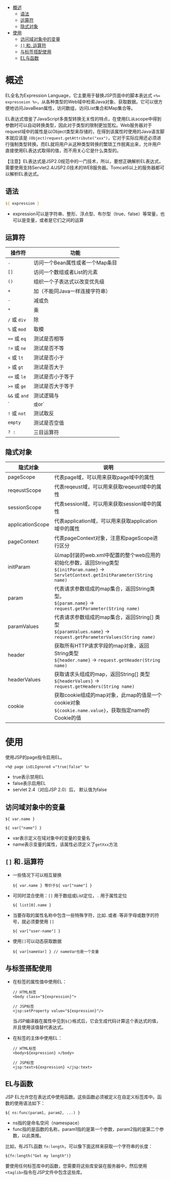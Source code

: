 - [概述](#概述)
    - [语法](#语法)
    - [运算符](#运算符)
    - [隐式对象](#隐式对象)
- [使用](#使用)
    - [访问域对象中的变量](#访问域对象中的变量)
    - [`[]` 和`.`运算符](#-和--运算符)
    - [与标签搭配使用](#与标签搭配使用)
    - [EL与函数](#el与函数)

# 概述

EL全名为Expression Language，它主要用于替换JSP页面中的脚本表达式 `<%= expresseion %>`，从各种类型的Web域中检索Java对象、获取数据。它可以很方便地访问JavaBean属性，访问数组，访问List集合和Map集合等。

EL表达式借鉴了JavaScript多类型转换无关性的特点，在使用EL从scope中得到参数时可以自动转换类型，因此对于类型的限制更加宽松。Web服务器对于request域中的属性是以Object类型来存储的，在得到该属性时使用的Java语言脚本就应该是 `(Object)request.getAttribute("xxx")`，它对于实际应用还必须进行强制类型转换。而EL就将用户从这种类型转换的繁琐工作脱离出来，允许用户直接使用EL表达式取得的值，而不用关心它是什么类型的。

【注意】EL表达式是JSP2.0规范中的一门技术，所以，要想正确解析EL表达式，需要使用支持Servlet2.4/JSP2.0技术的WEB服务器。Tomcat6以上的服务器都可以解析EL表达式。

## 语法

```jsp
${ expression }
```
- expression可以是字符串、整形、浮点型、布尔型（true、false）等常量，也可以是变量，或者是它们之间的运算

## 运算符

| 操作符        | 功能                                |
| ------------- | ----------------------------------- |
| `.`           | 访问一个Bean属性或者一个Map条目 |
| `[]`          | 访问一个数组或者List的元素        |
| `()`          | 组织一个子表达式以改变优先级        |
| `+`           | 加（不能同Java一样连接字符串）    |
| `-`           | 减或负                              |
| `*`           | 乘                                  |
| `/` 或 `div`  | 除                                  |
| `%` 或 `mod`  | 取模                                |
| `==` 或 `eq`  | 测试是否相等                        |
| `!=` 或 `ne`  | 测试是否不等                        |
| `<` 或 `lt`   | 测试是否小于                        |
| `>` 或 `gt`   | 测试是否大于                        |
| `<=` 或 `le`  | 测试是否小于等于                    |
| `>=` 或 `ge`  | 测试是否大于等于                    |
| `&&` 或 `and` | 测试逻辑与                          |
| `|` 或 `or`   | 测试逻辑或                          |
| `!` 或 `not`  | 测试取反                            |
| `empty`       | 测试是否空值                        |
| `? :`         | 三目运算符                          |

## 隐式对象

| 隐式对象         | 说明                                                                                                                                                           |
| ---------------- | -------------------------------------------------------------------------------------------------------------------------------------------------------------- |
| pageScope        | 代表page域，可以用来获取page域中的属性                                                                                                                     |
| reqeustScope     | 代表reqeust域，可以用来获取reqeust域中的属性                                                                                                               |
| sessionScope     | 代表session域，可以用来获取session域中的属性                                                                                                               |
| applicationScope | 代表application域，可以用来获取application域中的属性                                                                                                       |
| pageContext      | 代表pageContext对象，注意和pageScope进行区分                                                                                                               |
| initParam        | 以map封装的web.xml中配置的整个web应用的初始化参数，返回String类型<br> `${initParam.name}` -> `ServletContext.getInitParameter(String name)` |
| param            | 代表请求参数组成的map集合，返回String类型。<br> `${param.name}` -> `request.getParameter(String name)`                                          |
| paramValues      | 代表请求参数组成的map集合，返回String[] 类型<br> `${paramValues.name}` -> `request.getParameterValues(String name)`                              |
| header           | 获取所有HTTP请求字段的map对象，返回String类型 <br> `${header.name}` -> `request.getHeader(String name)`                                       |
| headerValues     | 获取请求头组成的map，返回String[] 类型<br> `${headerValues}` -> `request.getHeaders(String name)`                                                 |
| cookie           | 获取cookie组成的map对象，此map的值是一个cookie对象<br>`${cookie.name.value}`，获取指定name的Cookie的值                                             |

# 使用

使用JSP的page指令启用EL。
```
<%@ page isELIgnored ="true|false" %>
```
- true表示禁用EL
- false表示启用EL
- servlet 2.4（对应JSP 2.0）后， 默认值为false

## 访问域对象中的变量

```
${ var.name }

${ var["name"] }
```
- var表示定义在域对象中的变量的变量名
- name表示变量的属性，该属性必须定义了`getXxx`方法

## `[]` 和`.`运算符

- 一些情况下可以相互替换
    ```
    ${ var.name } 等价于${ var["name"] }
    ```
- 可同时混合使用：`[]` 用于数组或List定位，`.` 用于属性定位
    ```
    ${ list[0].name }
    ```
- 当要存取的属性名称中包含一些特殊字符，比如`.`或者`-`等非字母或数字的符号，就必须要使用 `[]`
    ```
    ${ var["user-name"] }
    ```
- 使用`[]`可以动态获取数据
    ```
    ${ var[nameVar] } // nameVar也是一个变量
    ```

## 与标签搭配使用

- 在标签的属性值中使用EL：
    ```
    // HTML标签
    <body class="${expression}">

    // JSP标签
    <jsp:setProperty value="${expression}"/>
    ```
    当JSP编译器在属性中见到`${}`格式后，它会生成代码计算这个表达式的值，并且使用该值替代表达式。

- 在标签的主体中使用EL：
    ```
    // HTML标签
    <body>${expression} </body>

    // JSP标签
    <jsp:text>${expression} </jsp:text>
    ```

## EL与函数

JSP EL允许您在表达式中使用函数。这些函数必须被定义在自定义标签库中。函数的使用语法如下：
```
${ ns:func(param1, param2, ...) }
```
- ns指的是命名空间（namespace）
- func指的是函数的名称，param1指的是第一个参数，param2指的是第二个参数，以此类推。

比如，有JSTL函数 `fn:length`，可以像下面这样来获取一个字符串的长度：
```
${fn:length("Get my length")}
```
要使用任何标签库中的函数，您需要将这些库安装在服务器中，然后使用`<taglib>`指令在JSP文件中包含这些库。